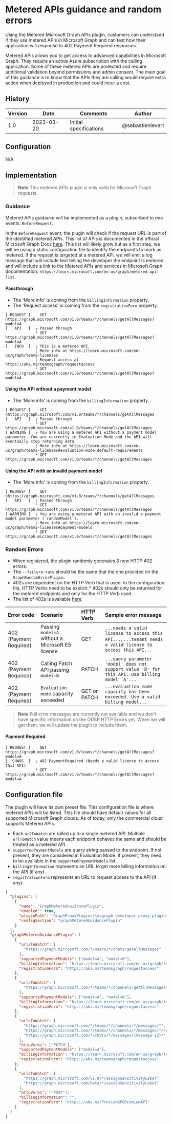 # Metered APIs guidance and random errors

Using the Metered Microsoft Graph APIs plugin, customers can understand if they use metered APIs in Microsoft Graph and can test how their application will response to 402 Payment Required responses.

Metered APIs allows you to get access to advanced capabilities in Microsoft Graph. They require an active Azure subscription with the calling application. Some of these metered APIs are protected and require additional validation beyond permissions and admin consent. The main goal of this guidance is to know that the APIs they are calling would require extra action when deployed in production and could incur a cost.

## History

| Version | Date       | Comments               | Author           |
| ------- | ---------- | ---------------------- | ---------------- |
| 1.0     | 2023-03-20 | Initial specifications | @sebastienlevert |

## Configuration

N/A

## Implementation

> **Note**
> This metered APIs plugin is only valid for Microsoft Graph requests.

### Guidance

Metered APIs guidance will be implemented as a plugin, subscribed to one events: `BeforeRequest`.

In the `BeforeRequest` event, the plugin will check if the request URL is part of the identified metered APIs. This list of APIs is documented in the official Microsoft Graph Docs [here](https://learn.microsoft.com/en-us/graph/metered-api-list?view=graph-rest-1.0). This list will likely grow but as a first step, we will be using a static configuration file to identify the endpoints to mark as metered. If the request is targeted at a metered API, we will emit a log message that will include text telling the developer the endpoint is metered and will include a link to the Metered APIs and services in Microsoft Graph documentation: `https://learn.microsoft.com/en-us/graph/metered-api-list`.

#### Passthrough

- The 'More info' is coming from the `billingInformation` property.
- The 'Request access' is coming from the `registrationForm` property.

```shell
[ REQUEST ]    GET https://graph.microsoft.com/v1.0/teams/*/channels/getAllMessages?model=A
[   API   ]  ┌ Passed through
             └ GET https://graph.microsoft.com/v1.0/teams/*/channels/getAllMessages?model=A
[   INFO  ]  ┌ This is a metered API.
             │ More info at https://learn.microsoft.com/en-us/graph/teams-licenses
             │ Request access at https://aka.ms/teamsgraph/requestaccess
             └ GET https://graph.microsoft.com/v1.0/teams/*/channels/getAllMessages?model=A
```

#### Using the API without a payment model

- The 'More info' is coming from the `billingInformation` property.

```shell
[ REQUEST ]    GET hhttps://graph.microsoft.com/v1.0/teams/*/channels/getAllMessages
[   API   ]  ┌ Passed through
             └ GET https://graph.microsoft.com/v1.0/teams/*/channels/getAllMessages
[ WARNING ]  ┌ You are using a metered API without a payment model parameter. You are currently in Evaluation Mode and the API will eventually stop returning data
             │ More info at https://learn.microsoft.com/en-us/graph/teams-licenses#evaluation-mode-default-requirements
             └ GET https://graph.microsoft.com/v1.0/teams/*/channels/getAllMessages
```

#### Using the API with an invalid payment model

- The 'More info' is coming from the `billingInformation` property.

```shell
[ REQUEST ]    GET hhttps://graph.microsoft.com/v1.0/teams/*/channels/getAllMessages
[   API   ]  ┌ Passed through
             └ GET https://graph.microsoft.com/v1.0/teams/*/channels/getAllMessages
[ WARNING ]  ┌ You are using a metered API with an invalid a payment model parameter (`randomModel`).
             │ More info at https://learn.microsoft.com/en-us/graph/teams-licenses#payment-models
             └ GET https://graph.microsoft.com/v1.0/teams/*/channels/getAllMessages
```

### Random Errors

- When registered, the plugin randomly generates 3 new HTTP 402 errors.
- The `--failure-rate` should be the same that the one provided on the `GraphRandomErrorPlugin`.
- 402s are dependent on the HTTP Verb that is used. In the configuration file, HTTP Verbs need to be explicit.\* 402s should only be returned for the metered endpoints and only for the HTTP Verb used.
- The list of 402s is available [here](https://learn.microsoft.com/en-us/graph/teams-licenses#payment-related-errors):

| Error code             | Scenario                                         | HTTP Verb    | Sample error message                                                                                      |
| :--------------------- | :----------------------------------------------- | :----------- | :-------------------------------------------------------------------------------------------------------- |
| 402 (Payment Required) | Passing `model=A` without a Microsoft E5 license | GET          | `...needs a valid license to access this API...`, `...tenant needs a valid license to access this API...` |
| 402 (Payment Required) | Calling Patch API passing `model=B`              | PATCH        | `...query parameter 'model' does not support value 'B' for this API. Use billing model 'A'...`            |
| 402 (Payment Required) | `Evaluation mode` capacity exceeded              | GET or PATCH | `...evaluation mode capacity has been exceeded. Use a valid billing model...`                             |

> **Note**
> Full error messages are currently not available and we don't have specific information on the ODSP HTTP Errors yet. When we will get them, we will update the plugin to include them.

#### Payment Required

```shell
[ REQUEST ]    GET https://graph.microsoft.com/v1.0/teams/*/channels/getAllMessages?model=A
[  CHAOS  ]  ┌ 402 PaymentRequired (Needs a valid license to access this API)
             └ GET https://graph.microsoft.com/v1.0/teams/*/channels/getAllMessages?model=A
```

## Configuration file

The plugin will have its own preset file. This configuration file is where metered APIs will be listed. This file should have default values for all supported Microsoft Graph clouds. As of today, only the commercial cloud supports Metered APIs.

- Each `urlToWatch` are rolled up to a single metered API. Multiple `urlToWatch` value means each endpoint behaves the same and should be treated as a metered API.
- `supportedPaymentModels` are query string passed to the endpoint. If not present, they are considered in Evaluation Mode. If present, they need to be available in the `supportedPaymentModels` list.
- `billingInformation` represents an URL to get more billing information on the API (if any).
- `registrationForm` represents an URL to request access to the API (if any).

```json
{
  "plugins": [
    {
      "name": "GraphMeteredGuidancePlugin",
      "enabled": true,
      "pluginPath": "GraphProxyPlugins\\msgraph-developer-proxy-plugins.dll",
      "configSection": "graphMeteredGuidancePlugin"
    }
  ],
  "graphMeteredGuidancePlugin": [
    {
      "urlsToWatch": [
        "https://graph.microsoft.com/*/users/*/chats/getAllMessages"
      ],
      "supportedPaymentModels": ["model=A", "model=B"],
      "billingInformation": "https://learn.microsoft.com/en-us/graph/teams-licenses",
      "registrationForm": "https://aka.ms/teamsgraph/requestaccess"
    },
    {
      "urlsToWatch": [
        "https://graph.microsoft.com/*/teams/*/channels/getAllMessages"
      ],
      "supportedPaymentModels": ["model=A", "model=B"],
      "billingInformation": "https://learn.microsoft.com/en-us/graph/teams-licenses",
      "registrationForm": "https://aka.ms/teamsgraph/requestaccess"
    },
    {
      "urlsToWatch": [
        "https://graph.microsoft.com/*/teams/*/channels/*/messages/*",
        "https://graph.microsoft.com/*/teams/*/channels/*/messages/*/replies/*",
        "https://graph.microsoft.com/*/chats/*/messages/{message-id}*"
      ],
      "httpVerbs": ["PATCH"],
      "supportedPaymentModels": ["model=A"],
      "billingInformation": "https://learn.microsoft.com/en-us/graph/teams-licenses",
      "registrationForm": "https://aka.ms/teamsgraph/requestaccess"
    },
    {
      "urlsToWatch": [
        "https://graph.microsoft.com/v1.0/*/assignSensitivityLabel",
        "https://graph.microsoft.com/beta/*/assignSensitivityLabel"
      ],
      "httpVerbs": ["POST"],
      "billingInformation": "",
      "registrationForm": "https://aka.ms/PreviewSPOPremiumAPI"
    }
  ]
}
```
